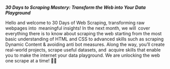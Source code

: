 ***30 Days to Scraping Mastery: Transform the Web into Your Data Playground***

Hello and welcome to 30 Days of Web Scraping, transforming raw webpages into meaningful insights! In the next month, we will cover everything there is to know about scraping the web starting from the most basic understanding of HTML and CSS to advanced skills such as scraping Dynamic Content & avoiding anti bot measures. Along the way, you’ll create real-world projects, scrape useful datasets, and acquire skills that enable you to make the internet your data playground. We are unlocking the web one scrape at a time! 🚀🌐
